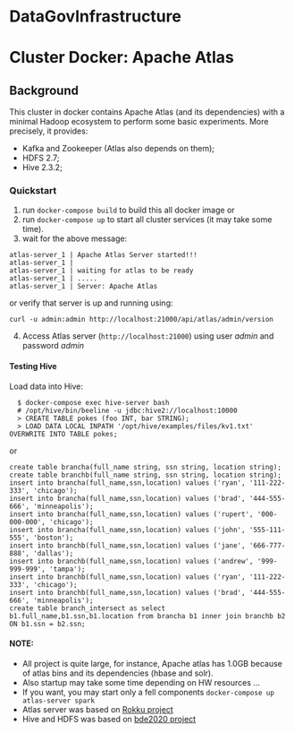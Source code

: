 # DataGovInfrastructure


# Cluster Docker: Apache Atlas


## Background

This cluster in docker contains Apache Atlas (and its dependencies) with a minimal Hadoop ecosystem to perform some basic experiments. More precisely, it provides:

* Kafka and Zookeeper (Atlas also depends on them);
* HDFS 2.7;
* Hive 2.3.2;

### Quickstart

1. run `docker-compose build` to build this all docker image or
2. run `docker-compose up` to start all cluster services (it may take some time).
3. wait for the above message:

```
atlas-server_1 | Apache Atlas Server started!!!
atlas-server_1 | 
atlas-server_1 | waiting for atlas to be ready
atlas-server_1 | .....
atlas-server_1 | Server: Apache Atlas
```

or verify that server is up and running using:

```
curl -u admin:admin http://localhost:21000/api/atlas/admin/version
```

4. Access Atlas server (`http://localhost:21000`) using user *admin* and password *admin*


#### Testing Hive

Load data into Hive:
```
  $ docker-compose exec hive-server bash
  # /opt/hive/bin/beeline -u jdbc:hive2://localhost:10000
  > CREATE TABLE pokes (foo INT, bar STRING);
  > LOAD DATA LOCAL INPATH '/opt/hive/examples/files/kv1.txt' OVERWRITE INTO TABLE pokes;
```

or 


```
create table brancha(full_name string, ssn string, location string);
create table branchb(full_name string, ssn string, location string);
insert into brancha(full_name,ssn,location) values ('ryan', '111-222-333', 'chicago'); 
insert into brancha(full_name,ssn,location) values ('brad', '444-555-666', 'minneapolis'); 
insert into brancha(full_name,ssn,location) values ('rupert', '000-000-000', 'chicago'); 
insert into brancha(full_name,ssn,location) values ('john', '555-111-555', 'boston');
insert into branchb(full_name,ssn,location) values ('jane', '666-777-888', 'dallas'); 
insert into branchb(full_name,ssn,location) values ('andrew', '999-999-999', 'tampa'); 
insert into branchb(full_name,ssn,location) values ('ryan', '111-222-333', 'chicago'); 
insert into branchb(full_name,ssn,location) values ('brad', '444-555-666', 'minneapolis');
create table branch_intersect as select b1.full_name,b1.ssn,b1.location from brancha b1 inner join branchb b2 ON b1.ssn = b2.ssn;

```

#### NOTE: 

 * All project is quite large, for instance, Apache atlas has 1.0GB because of atlas bins and its dependencies (hbase and solr).
 * Also startup may take some time depending on HW resources ...
 * If you want, you may start only a fell components `docker-compose up atlas-server spark`
 * Atlas server was based on [Rokku project](https://github.com/ing-bank/rokku-dev-apache-atlas)
 * Hive and HDFS was based on [bde2020 project](https://hub.docker.com/r/bde2020/hive/)

